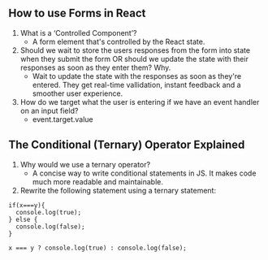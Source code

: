 ## How to use Forms in React

1. What is a ‘Controlled Component’?
    - A form element that's controlled by the React state.
2. Should we wait to store the users responses from the 
form into state when they submit the form OR should we update the state with their responses as soon as they enter them? Why.
    - Wait to update the state with the responses as soon as they're entered. They get real-time vallidation, instant feedback and a smoother user experience.
3. How do we target what the user is entering if we have an event handler on an input field?
    - event.target.value

## The Conditional (Ternary) Operator Explained

1. Why would we use a ternary operator?
    - A concise way to write conditional statements in JS. It makes code much more readable and maintainable.
2. Rewrite the following statement using a ternary statement:
```
if(x===y){
  console.log(true);
} else {
  console.log(false);
}
```

```
x === y ? console.log(true) : console.log(false);
```